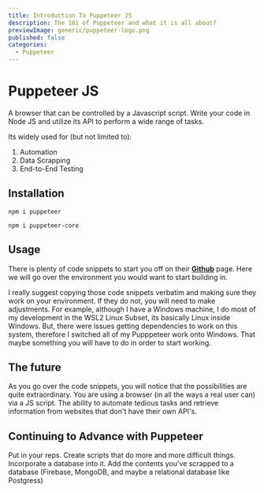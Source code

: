 ```yaml
---
title: Introduction To Puppeteer JS
description: The 101 of Puppeteer and what it is all about?
previewImage: generic/puppeteer-logo.png
published: false
categories:
  - Puppeteer
---
```


# Puppeteer JS

A browser that can be controlled by a Javascript script. Write your code in Node JS and utilize its API to perform a wide range of tasks.

Its widely used for (but not limited to):

1. Automation
2. Data Scrapping
3. End-to-End Testing

## Installation

`npm i puppeteer`

`npm i puppeteer-core`

## Usage

There is plenty of code snippets to start you off on their **<a href="https://github.com/puppeteer/puppeteer" target="_blank">Github</a>** page. Here we will go over the environment you would want to start building in.

I really suggest copying those code snippets verbatim and making sure they work on your environment. If they do not, you will need to make adjustments. For example, although I have a Windows machine, I do most of my development in the WSL2 Linux Subset, its basically Linux inside Windows. But, there were issues getting dependencies to work on this system, therefore I switched all of my Pupppeteer work onto Windows. That maybe something you will have to do in order to start working.

## The future

As you go over the code snippets, you will notice that the possibilities are quite extraordinary. You are using a browser (in all the ways a real user can) via a JS script. The ability to automate tedious tasks and retrieve information from websites that don't have their own API's.

## Continuing to Advance with Puppeteer

Put in your reps. Create scripts that do more and more difficult things. Incorporate a database into it. Add the contents you've scrapped to a database (Firebase, MongoDB, and maybe a relational database like Postgress)
